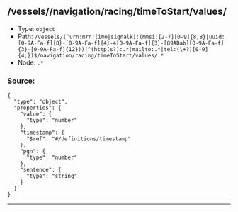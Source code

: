 ## /vessels/<RegExp>/navigation/racing/timeToStart/values/<RegExp>

* Type: `object`
* Path: `/vessels/(^urn:mrn:(imo|signalk):(mmsi:[2-7][0-9]{8,8}|uuid:[0-9A-Fa-f]{8}-[0-9A-Fa-f]{4}-4[0-9A-Fa-f]{3}-[89ABab][0-9A-Fa-f]{3}-[0-9A-Fa-f]{12}))|^(http(s?):.*|mailto:.*|tel:(\+?)[0-9]{4,})$/navigation/racing/timeToStart/values/.*`
* Node: `.*`

### Source:
```
{
  "type": "object",
  "properties": {
    "value": {
      "type": "number"
    },
    "timestamp": {
      "$ref": "#/definitions/timestamp"
    },
    "pgn": {
      "type": "number"
    },
    "sentence": {
      "type": "string"
    }
  }
}
```

---
